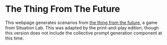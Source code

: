 # The Thing From The Future
This webpage generates scenarios from [the thing from the future](http://situationlab.org/project/the-thing-from-the-future/), 
a game from Situation Lab. This was adapted by the print-and-play edition, though this version does not include the collective
prompt generation component at this time.
